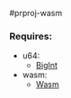 #prproj-wasm

### Requires:
- u64:
   - [BigInt](https://caniuse.com/#feat=bigint)
- wasm:
   - [Wasm](https://caniuse.com/#search=wasm)
